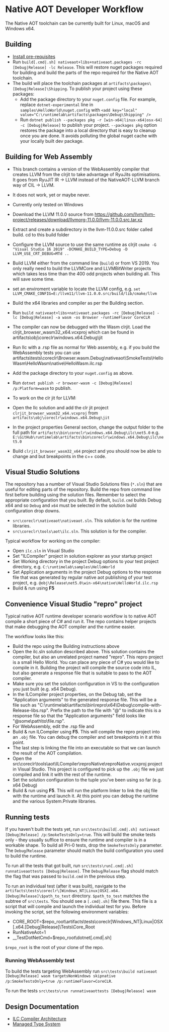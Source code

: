 # Native AOT Developer Workflow

The Native AOT toolchain can be currently built for Linux, macOS and Windows x64. 

## Building

- [Install pre-requisites](../../README.md#build-requirements)
- Run `build[.cmd|.sh] nativeaot+libs+nativeaot.packages -rc [Debug|Release] -lc Release`. This will restore nuget packages required for building and build the parts of the repo required for the Native AOT toolchain.
- The build will place the toolchain packages at `artifacts\packages\[Debug|Release]\Shipping`. To publish your project using these packages:
   - Add the package directory to your `nuget.config` file. For example, replace `dotnet-experimental` line in `samples\HelloWorld\nuget.config` with `<add key="local" value="C:\runtimelab\artifacts\packages\Debug\Shipping" />`
   - Run `dotnet publish --packages pkg -r [win-x64|linux-x64|osx-64] -c [Debug|Release]` to publish your project. `--packages pkg` option restores the package into a local directory that is easy to cleanup once you are done. It avoids polluting the global nuget cache with your locally built dev package.

## Building for Web Assembly
- This branch contains a version of the WebAssembly compiler that creates LLVM from the clrjit to take advantage of RyuJits optimisations.  It goes from RyuJIT IR -> LLVM instead of the NativeAOT-LLVM branch way of CIL -> LLVM.
- It does not work, yet or maybe never.
- Currently only tested on Windows
- Download the LLVM 11.0.0 source from https://github.com/llvm/llvm-project/releases/download/llvmorg-11.0.0/llvm-11.0.0.src.tar.xz
- Extract and create a subdirectory in the llvm-11.0.0.src folder called build.  cd to this build folder
- Configure the LLVM source to use the same runtime as clrjit `cmake -G "Visual Studio 16 2019" -DCMAKE_BUILD_TYPE=Debug -D LLVM_USE_CRT_DEBUG=MTd ..`
- Build LLVM either from the command line (`build`) or from VS 2019.  You only really need to build the LLVMCore and LLVMBitWriter projects which takes less time than the 400 odd projects when building all.  This will save some time.
- set an enviroment variable to locate the LLVM config, e.g.  `set LLVM_CMAKE_CONFIG=E:/llvm11/llvm-11.0.0.src/build/lib/cmake/llvm`
- Build the x64 libraries and compiler as per the Building section.
- Run `build nativeaot+libs+nativeaot.packages -rc [Debug|Release] -lc [Debug|Release] -a wasm -os Browser -runtimeFlavor CoreCLR`
- The compiler can now be debugged with the Wasm clrjit.  Load the clrjit_browser_wasm32_x64.vcxproj which can be found in artifacts\obj\coreclr\windows.x64.Debug\jit
- Run Ilc with a .rsp file as normal for Web assembly, e.g. if you build the WebAssembly tests you can use artifacts\tests\coreclr\Browser.wasm.Debug\nativeaot\SmokeTests\HelloWasm\HelloWasm\native\HelloWasm.ilc.rsp
- Add the package directory to your `nuget.config` as above.
- Run `dotnet publish -r browser-wasm -c [Debug|Release] /p:Platform=wasm` to publish.

- To work on the clr jit for LLVM:
- Open the Ilc solution and add the clr jit project `clrjit_browser_wasm32_x64.vcxproj` from `artifacts\obj\coreclr\windows.x64.Debug\jit`
- In the project properties General section, change the output folder to the full path for `artifacts\bin\coreclr\windows.x64.Debug\ilc\net5.0` e.g. `E:\GitHub\runtimelab\artifacts\bin\coreclr\windows.x64.Debug\ilc\net5.0`
- Build `clrjit_browser_wasm32_x64` project and you should now be able to change and but breakpoints in the c++ code.


## Visual Studio Solutions

The repository has a number of Visual Studio Solutions files (`*.sln`) that are useful for editing parts of the repository. Build the repo from command line first before building using the solution files. Remember to select the appropriate configuration that you built. By default, `build.cmd` builds Debug x64 and so `Debug` and `x64` must be selected in the solution build configuration drop downs.

- `src\coreclr\nativeaot\nativeaot.sln`. This solution is for the runtime libraries.
- `src\coreclr\tools\aot\ilc.sln`. This solution is for the compiler.

Typical workflow for working on the compiler:
- Open `ilc.sln` in Visual Studio
- Set "ILCompiler" project in solution explorer as your startup project
- Set Working directory in the project Debug options to your test project directory, e.g. `C:\runtimelab\samples\HelloWorld`
- Set Application arguments in the project Debug options to the response file that was generated by regular native aot publishing of your test project, e.g. `@obj\Release\net5.0\win-x64\native\HelloWorld.ilc.rsp`  
- Build & run using **F5** 

## Convenience Visual Studio "repro" project

Typical native AOT runtime developer scenario workflow is to native AOT compile a short piece of C# and run it. The repo contains helper projects that make debugging the AOT compiler and the runtime easier.

The workflow looks like this:

- Build the repo using the Building instructions above
- Open the ilc.sln solution described above. This solution contains the compiler, but also an unrelated project named "repro". This repro project is a small Hello World. You can place any piece of C# you would like to compile in it. Building the project will compile the source code into IL, but also generate a response file that is suitable to pass to the AOT compiler.
- Make sure you set the solution configuration in VS to the configuration you just built (e.g. x64 Debug).
- In the ILCompiler project properties, on the Debug tab, set the "Application arguments" to the generated response file. This will be a file such as "C:\runtimelab\artifacts\bin\repro\x64\Debug\compile-with-Release-libs.rsp". Prefix the path to the file with "@" to indicate this is a response file so that the "Application arguments" field looks like "@some\path\to\file.rsp".
- For WebAssembly, edit the .rsp file and 
- Build & run ILCompiler using **F5**. This will compile the repro project into an `.obj` file. You can debug the compiler and set breakpoints in it at this point.
- The last step is linking the file into an executable so that we can launch the result of the AOT compilation.
- Open the src\coreclr\tools\aot\ILCompiler\reproNative\reproNative.vcxproj project in Visual Studio. This project is configured to pick up the `.obj` file we just compiled and link it with the rest of the runtime.
- Set the solution configuration to the tuple you've been using so far (e.g. x64 Debug)
- Build & run using **F5**. This will run the platform linker to link the obj file with the runtime and launch it. At this point you can debug the runtime and the various System.Private libraries.

## Running tests

If you haven't built the tests yet, run `src\tests\build[.cmd|.sh] nativeaot [Debug|Release] /p:SmokeTestsOnly=true`. This will build the smoke tests only - they usually suffice to ensure the runtime and compiler is in a workable shape. To build all Pri-0 tests, drop the `SmokeTestsOnly` parameter. The `Debug`/`Release` parameter should match the build configuration you used to build the runtime.

To run all the tests that got built, run `src\tests\run[.cmd|.sh] runnativeaottests [Debug|Release]`. The `Debug`/`Release` flag should match the flag that was passed to `build.cmd` in the previous step.

To run an individual test (after it was built), navigate to the `artifacts\tests\coreclr\[Windows_NT|Linux|OSX[.x64.[Debug|Release]\$path_to_test` directory. `$path_to_test` matches the subtree of `src\tests`. You should see a `[.cmd|.sh]` file there. This file is a script that will compile and launch the individual test for you. Before invoking the script, set the following environment variables:

* CORE_ROOT=$repo_root\artifacts\tests\coreclr\[Windows_NT|Linux|OSX[.x64.[Debug|Release]\Tests\Core_Root
* RunNativeAot=1
* __TestDotNetCmd=$repo_root\dotnet[.cmd|.sh]

`$repo_root` is the root of your clone of the repo.

### Running WebAssembly test

To build the tests targeting WebAssembly run `src\tests\build nativeaot [Debug|Release] wasm targetsNonWindows skipnative /p:SmokeTestsOnly=true /p:runtimeFlavor=CoreCLR`.

To run the tests `src\tests\run runnativeaottests [Debug|Release] wasm`

## Design Documentation

- [ILC Compiler Architecture](../../../design/coreclr/botr/ilc-architecture.md)
- [Managed Type System](../../../design/coreclr/botr/managed-type-system.md)
